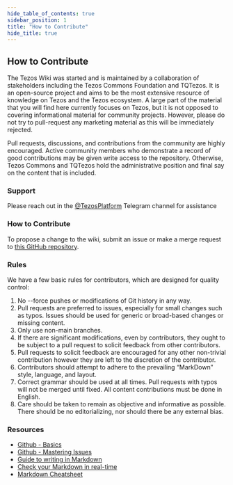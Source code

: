 ```yaml
---
hide_table_of_contents: true
sidebar_position: 1
title: "How to Contribute"
hide_title: true
---
```


## How to Contribute

The Tezos Wiki was started and is maintained by a collaboration of stakeholders including the Tezos Commons Foundation and TQTezos. It is an open-source project and aims to be the most extensive resource of knowledge on Tezos and the Tezos ecosystem. A large part of the material that you will find here currently focuses on Tezos, but it is not opposed to covering informational material for community projects. However, please do not try to pull-request any marketing material as this will be immediately rejected.

Pull requests, discussions, and contributions from the community are highly encouraged. Active community members who demonstrate a record of good contributions may be given write access to the repository. Otherwise, Tezos Commons and TQTezos hold the administrative position and final say on the content that is included.

### Support

Please reach out in the [@TezosPlatform](https://t.me/joinchat/BtLGEcc-Ed4xNmMy%20) Telegram channel for assistance

### How to Contribute

To propose a change to the wiki, submit an issue or make a merge request to [this GitHub repository](https://github.com/tezosweb/wiki.tezos.com). 

### Rules

We have a few basic rules for contributors, which are designed for quality control:

1. No --force pushes or modifications of Git history in any way. 
2. Pull requests are preferred to issues, especially for small changes such as typos. Issues should be used for generic or broad-based changes or missing content. 
3. Only use non-main branches. 
4. If there are significant modifications, even by contributors, they ought to be subject to a pull request to solicit feedback from other contributors. 
5. Pull requests to solicit feedback are encouraged for any other non-trivial contribution however they are left to the discretion of the contributor. 
6. Contributors should attempt to adhere to the prevailing “MarkDown” style, language, and layout. 
7. Correct grammar should be used at all times. Pull requests with typos will not be merged until fixed. All content contributions must be done in English. 
8. Care should be taken to remain as objective and informative as possible. There should be no editorializing, nor should there be any external bias.

### Resources

* [Github - Basics](https://guides.github.com/introduction/flow/)
* [Github - Mastering Issues](https://guides.github.com/features/issues/%20)
* [Guide to writing in Markdown](https://guides.github.com/features/mastering-markdown/%20)
* [Check your Markdown in real-time](https://stackedit.io/app#%20)
* [Markdown Cheatsheet](https://guides.github.com/pdfs/markdown-cheatsheet-online.pdf%20)

